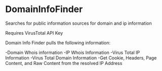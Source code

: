 # DomainInfoFinder
Searches for public information sources for domain and ip information

Requires VirusTotal API Key

Domain Info Finder pulls the following information:

-Domain Whois information
-IP Whois Information
-Virus Total IP Information
-Virus Total Domain Information
-Get Cookie, Headers, Page Content, and Raw Content from the resolved IP Address

